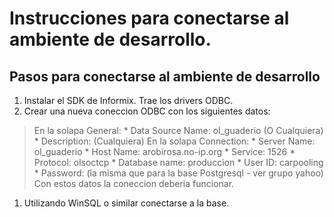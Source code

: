 # Instrucciones para conectarse al ambiente de desarrollo. #

## Pasos para conectarse al ambiente de desarrollo ##

  1. Instalar el SDK de Informix. Trae los drivers ODBC.
  1. Crear una nueva coneccion ODBC con los siguientes datos:
> En la solapa General:
    * Data Source Name: ol\_guaderio (O Cualquiera)
    * Description: (Cualquiera)
> En la solapa Connection:
    * Server Name: ol\_guaderio
    * Host Name: arobirosa.no-ip.org
    * Service: 1526
    * Protocol: olsoctcp
    * Database name: produccion
    * User ID: carpooling
    * Password: (la misma que para la base Postgresql - ver grupo yahoo)
> Con estos datos la coneccion deberia funcionar.
  1. Utilizando WinSQL o similar conectarse a la base.